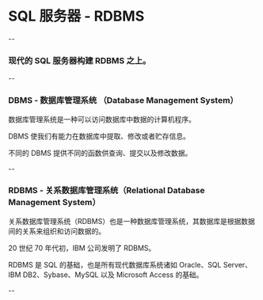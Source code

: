 # SQL 服务器 - RDBMS

--

### 现代的 SQL 服务器构建 RDBMS 之上。

--

### DBMS - 数据库管理系统 （Database Management System）

数据库管理系统是一种可以访问数据库中数据的计算机程序。

DBMS 使我们有能力在数据库中提取、修改或者贮存信息。

不同的 DBMS 提供不同的函数供查询、提交以及修改数据。

-- 

### RDBMS - 关系数据库管理系统（Relational Database Management System）

关系数据库管理系统（RDBMS）也是一种数据库管理系统，其数据库是根据数据间的关系来组织和访问数据的。

20 世纪 70 年代初，IBM 公司发明了 RDBMS。

RDBMS 是 SQL 的基础，也是所有现代数据库系统诸如 Oracle、SQL Server、IBM DB2、Sybase、MySQL 以及 Microsoft Access 的基础。

--

